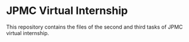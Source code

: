 # JPMC Virtual Internship

This repository contains the files of the second and third tasks of JPMC virtual internship.
